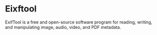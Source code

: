 # Eixftool
ExifTool is a free and open-source software program for reading, writing, and manipulating image, audio, video, and PDF metadata.
